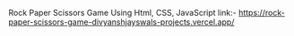 Rock Paper Scissors Game Using Html, CSS, JavaScript link:- https://rock-paper-scissors-game-divyanshjayswals-projects.vercel.app/
